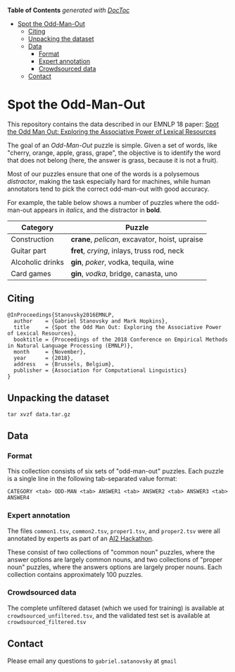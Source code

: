 <!-- START doctoc generated TOC please keep comment here to allow auto update -->
<!-- DON'T EDIT THIS SECTION, INSTEAD RE-RUN doctoc TO UPDATE -->
**Table of Contents**  *generated with [DocToc](https://github.com/thlorenz/doctoc)*

- [Spot the Odd-Man-Out](#spot-the-odd-man-out)
  - [Citing](#citing)
  - [Unpacking the dataset](#unpacking-the-dataset)
  - [Data](#data)
    - [Format](#format)
    - [Expert annotation](#expert-annotation)
    - [Crowdsourced data](#crowdsourced-data)
  - [Contact](#contact)

<!-- END doctoc generated TOC please keep comment here to allow auto update -->

# Spot the Odd-Man-Out

This repository contains the data described in our EMNLP 18 paper: 
[Spot the Odd Man Out: Exploring the Associative Power of Lexical Resources](https://www.semanticscholar.org/paper/Spot-the-Odd-Man-Out%3A-Exploring-the-Associative-of-Stanovsky-Hopkins/2f25629bdd7eec8cc87018d4b8f1a398abeb8917)

The goal of an *Odd-Man-Out* puzzle is simple. Given a set of words, like
"cherry, orange, apple, grass, grape", the objective is to identify the word that does not belong
(here, the answer is grass, because it is not a
fruit).

Most of our puzzles ensure that one of the words is a polysemous *distractor*, making the task especially hard for machines, while human annotators tend to pick the correct odd-man-out with good accuracy.

For example, the table below shows a number of puzzles where the odd-man-out appears in *italics*, and the distractor in **bold**. 

| Category         | Puzzle                                    |
|------------------|-------------------------------------------|
| Construction     | **crane**, *pelican*, excavator, hoist, upraise |
| Guitar part      | **fret**, *crying*, inlays, truss rod, neck     |
| Alcoholic drinks | **gin**, *poker*, vodka, tequila, wine          |
| Card games       | **gin**, *vodka*, bridge, canasta, uno          |


## Citing

```
@InProceedings{Stanovsky2016EMNLP,
  author    = {Gabriel Stanovsky and Mark Hopkins},
  title     = {Spot the Odd Man Out: Exploring the Associative Power of Lexical Resources},
  booktitle = {Proceedings of the 2018 Conference on Empirical Methods in Natural Language Processing (EMNLP)},
  month     = {November},
  year      = {2018},
  address   = {Brussels, Belgium},
  publisher = {Association for Computational Linguistics}
}
```
## Unpacking the dataset


	tar xvzf data.tar.gz

## Data

### Format

This collection consists of six sets of "odd-man-out" puzzles. Each puzzle is a single line in the following tab-separated value format:

	CATEGORY <tab> ODD-MAN <tab> ANSWER1 <tab> ANSWER2 <tab> ANSWER3 <tab> ANSWER4

### Expert annotation

The files `common1.tsv`, `common2.tsv`, `proper1.tsv`, and `proper2.tsv` were all annotated by experts as part of an [AI2 Hackathon](http://ai2-website.s3.amazonaws.com/data/anomia-2014-11-13.zip).

These consist of two collections of "common noun" puzzles, where the answer options are largely common nouns, and
two collections of "proper noun" puzzles, where the answers options are largely proper nouns. Each collection
contains approximately 100 puzzles.

### Crowdsourced data

The complete unfiltered dataset (which we used for training) is available at `crowdsourced_unfiltered.tsv`, and the validated test set is available at `crowdsourced_filtered.tsv`

## Contact

Please email any questions to 
`gabriel.satanovsky` at `gmail`

